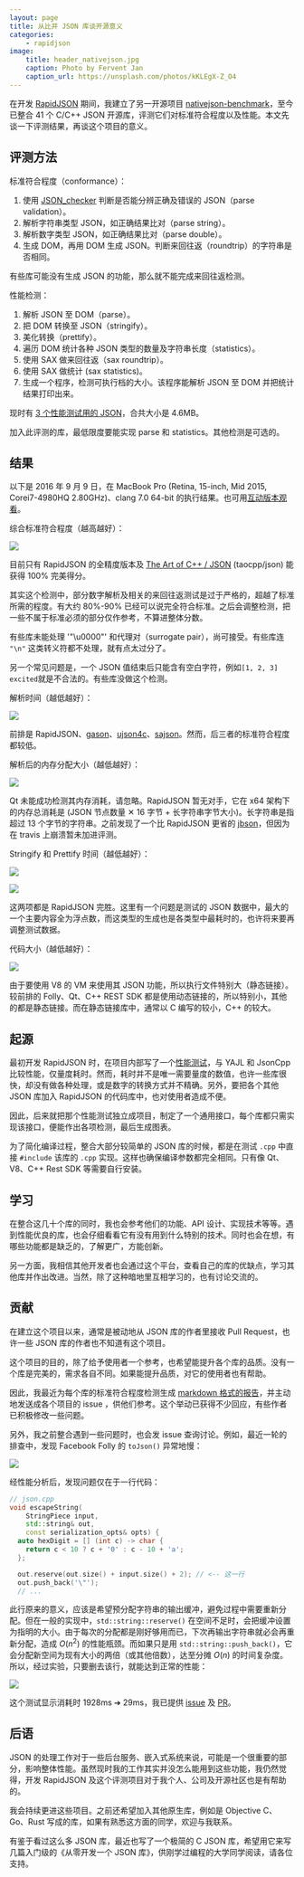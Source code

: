 ```yaml
---
layout: page
title: 从比并 JSON 库谈开源意义
categories:
    - rapidjson
image:
    title: header_nativejson.jpg
    caption: Photo by Fervent Jan
    caption_url: https://unsplash.com/photos/kKLEgX-Z_O4
---
```


在开发 [RapidJSON](https://github.com/miloyip/rapidjson) 期间，我建立了另一开源项目 [nativejson-benchmark](https://github.com/miloyip/nativejson-benchmark)，至今已整合 41 个 C/C++ JSON 开源库，评测它们对标准符合程度以及性能。本文先谈一下评测结果，再谈这个项目的意义。

## 评测方法

标准符合程度（conformance）：

1. 使用 [JSON_checker](http://www.json.org/JSON_checker/) 判断是否能分辨正确及错误的 JSON（parse validation）。
2. 解析字符串类型 JSON，如正确结果比对（parse string）。
3. 解析数字类型 JSON，如正确结果比对（parse double）。
4. 生成 DOM，再用 DOM 生成 JSON。判断来回往返（roundtrip）的字符串是否相同。

有些库可能没有生成 JSON 的功能，那么就不能完成来回往返检测。

性能检测：

1. 解析 JSON 至 DOM（parse）。
2. 把 DOM 转换至 JSON（stringify）。
3. 美化转换（prettify）。
4. 遍历 DOM 统计各种 JSON 类型的数量及字符串长度（statistics）。
5. 使用 SAX 做来回往返（sax roundtrip）。
6. 使用 SAX 做统计 (sax statistics)。
7. 生成一个程序，检测可执行档的大小。该程序能解析 JSON 至 DOM 并把统计结果打印出来。

现时有 [3 个性能测试用的 JSON](https://github.com/miloyip/nativejson-benchmark/tree/master/data)，合共大小是 4.6MB。

加入此评测的库，最低限度要能实现 parse 和 statistics。其他检测是可选的。

## 结果

以下是 2016 年 9 月 9 日，在 MacBook Pro (Retina, 15-inch, Mid 2015, Corei7-4980HQ 2.80GHz)、clang 7.0 64-bit 的执行结果。也可用[互动版本观看](https://rawgit.com/miloyip/nativejson-benchmark/master/sample/conformance.html)。

综合标准符合程度（越高越好）：

![ ](/images/conformance_overall_Result.png)

目前只有 RapidJSON 的全精度版本及 [The Art of C++ / JSON](https://github.com/taocpp/json) (taocpp/json) 能获得 100% 完美得分。

其实这个检测中，部分数字解析及相关的来回往返测试是过于严格的，超越了标准所需的程度。有大约 80%-90% 已经可以说完全符合标准。之后会调整检测，把一些不属于标准必须的部分仅作参考，不算进整体分数。

有些库未能处理 '"\u0000"' 和代理对（surrogate pair），尚可接受。有些库连 `"\n"` 这类转义符都不处理，就有点太过分了。

另一个常见问题是，一个 JSON 值结束后只能含有空白字符，例如`[1, 2, 3] excited`就是不合法的。有些库没做这个检测。

解析时间（越低越好）：

![ ](/images/performance_Corei7-4980HQ@2.80GHz_mac64_clang7.0_1._Parse_Time_(ms).png)

前排是 RapidJSON、[gason](https://github.com/vivkin/gason)、[ujson4c](https://github.com/esnme/ujson4c)、[sajson](https://github.com/chadaustin/sajson)。然而，后三者的标准符合程度都较低。

解析后的内存分配大小（越低越好）：

![ ](/images/performance_Corei7-4980HQ@2.80GHz_mac64_clang7.0_1._Parse_Memory_(byte).png)

Qt 未能成功检测其内存消耗，请忽略。RapidJSON 暂无对手，它在 x64 架构下的内存总消耗是 (JSON 节点数量 ✕ 16 字节 + 长字符串字节大小)。长字符串是指超过 13 个字节的字符串。之前发现了一个比 RapidJSON 更省的 [jbson](https://github.com/chrismanning/jbson)，但因为在 travis 上崩溃暂未加进评测。

Stringify 和 Prettify 时间（越低越好）：

![ ](/images/performance_Corei7-4980HQ@2.80GHz_mac64_clang7.0_2._Stringify_Time_(ms).png)

![ ](/images/performance_Corei7-4980HQ@2.80GHz_mac64_clang7.0_3._Prettify_Time_(ms).png)

这两项都是 RapidJSON 完胜。这里有一个问题是测试的 JSON 数据中，最大的一个主要内容全为浮点数，而这类型的生成也是各类型中最耗时的，也许将来要再调整测试数据。

代码大小（越低越好）：

![ ](/images/performance_Corei7-4980HQ@2.80GHz_mac64_clang7.0_7._Code_size_FileSize_(byte).png)

由于要使用 V8 的 VM 来使用其 JSON 功能，所以执行文件特别大（静态链接）。较前排的 Folly、Qt、C++ REST SDK 都是使用动态链接的，所以特别小，其他的都是静态链接。而在静态链接库中，通常以 C 编写的较小，C++ 的较大。

## 起源

最初开发 RapidJSON 时，在项目内部写了一个[性能测试](https://code.google.com/archive/p/rapidjson/wikis/Performance.wiki)，与 YAJL 和 JsonCpp 比较性能，仅量度耗时。然而，耗时并不是唯一需要量度的数值，也许一些库很快，却没有做各种处理，或是数字的转换方式并不精确。另外，要把各个其他 JSON 库加入 RapidJSON 的代码库中，也对使用者造成不便。

因此，后来就把那个性能测试独立成项目，制定了一个通用接口，每个库都只需实现该接口，便能作出各项检测，最后生成图表。

为了简化编译过程，整合大部分较简单的 JSON 库的时候，都是在测试 `.cpp` 中直接 `#include` 该库的 `.cpp` 实现。这样也确保编译参数都完全相同。只有像 Qt、V8、C++ Rest SDK 等需要自行安装。

## 学习

在整合这几十个库的同时，我也会参考他们的功能、API 设计、实现技术等等。遇到性能优良的库，也会仔细看看它有没有用到什么特别的技术。同时也会在想，有哪些功能都是缺乏的，了解更广，方能创新。

另一方面，我相信其他开发者也会通过这个平台，查看自己的库的优缺点，学习其他库并作出改进。当然，除了这种暗地里互相学习的，也有讨论交流的。

## 贡献

在建立这个项目以来，通常是被动地从 JSON 库的作者里接收 Pull Request，也许一些 JSON 库的作者也不知道有这个项目。

这个项目的目的，除了给予使用者一个参考，也希望能提升各个库的品质。没有一个库是完美的，需求各自不同。如果能提升品质，对它的使用者也有帮助。

因此，我最近为每个库的标准符合程度检测生成 [markdown 格式的报告](https://github.com/miloyip/nativejson-benchmark/tree/master/sample)，并主动地发送成各个项目的 issue ，供他们参考。这个举动已获得不少回应，有些作者已积极修改一些问题。

另外，我之前整合遇到一些问题时，也会发 issue 查询讨论。例如，最近一轮的排查中，发现 Facebook Folly 的 `toJson()` 异常地慢：

![ ](/images/folly_tojson_before.png)

经性能分析后，发现问题仅在于一行代码：

~~~cpp
// json.cpp
void escapeString(
    StringPiece input,
    std::string& out,
    const serialization_opts& opts) {
  auto hexDigit = [] (int c) -> char {
    return c < 10 ? c + '0' : c - 10 + 'a';
  };

  out.reserve(out.size() + input.size() + 2); // <-- 这一行
  out.push_back('\"');
  // ...
~~~

此行原来的意义，应该是希望预分配字符串的输出缓冲，避免过程中需要重新分配。但在一般的实现中，`std::string::reserve()` 在空间不足时，会把缓冲设置为指明的大小。由于每次的分配都是刚好够用而已，下次再输出字符串就必会再重新分配，造成 $O(n^2)$ 的性能瓶颈。而如果只是用 `std::string::push_back()`，它会分配新空间为现有大小的两倍（或其他倍数），达至分摊 $O(n)$ 的时间复杂度。所以，经过实验，只要删去该行，就能达到正常的性能：

![ ](/images/folly_tojson_after.png)

这个测试显示消耗时 1928ms ➔ 29ms，我已提供 [issue](https://github.com/facebook/folly/issues/477) 及 [PR](https://github.com/facebook/folly/pull/478)。

## 后语

JSON 的处理工作对于一些后台服务、嵌入式系统来说，可能是一个很重要的部分，影响整体性能。虽然现时我的工作其实并没怎么能用到这些功能，我仍然觉得，开发 RapidJSON 及这个评测项目对于我个人、公司及开源社区也是有帮助的。

我会持续更进这些项目。之前还希望加入其他原生库，例如是 Objective C、Go、Rust 写成的库，如果有熟悉这方面的同学，欢迎与我联系。

有鉴于看过这么多 JSON 库，最近也写了一个极简的 C JSON 库，希望用它来写几篇入门级的《从零开发一个 JSON 库》，供刚学过编程的大学同学阅读，请各位支持。
